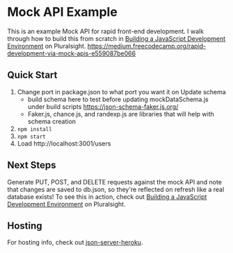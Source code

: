 # Mock API Example

This is an example Mock API for rapid front-end development. I walk through how to build this from scratch in [Building a JavaScript Development Environment](http://app.pluralsight.com/author/cory-house) on Pluralsight.
https://medium.freecodecamp.org/rapid-development-via-mock-apis-e559087be066

## Quick Start

1. Change port in package.json to what port you want it on
   Update schema 
    - build schema here to test before updating mockDataSchema.js under build scripts https://json-schema-faker.js.org/
    - Faker.js, chance.js, and randexp.js are libraries that will help with schema creation
2. `npm install`
3. `npm start`
4. Load http://localhost:3001/users

## Next Steps

Generate PUT, POST, and DELETE requests against the mock API and note that changes are saved to db.json, so they're reflected on refresh like a real database exists! To see this in action, check out [Building a JavaScript Development Environment](http://app.pluralsight.com/author/cory-house) on Pluralsight.

## Hosting

For hosting info, check out [json-server-heroku](https://github.com/jesperorb/json-server-heroku).
